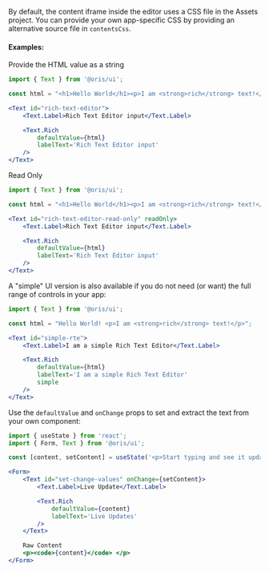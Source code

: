 
By default, the content iframe inside the editor uses a CSS file in the Assets project. You can provide your own app-specific CSS by providing an alternative source file in `contentsCss`. 

#### Examples:

Provide the HTML value as a string

```jsx
import { Text } from '@oris/ui';

const html = "<h1>Hello World</h1><p>I am <strong>rich</strong> text!</p>";

<Text id="rich-text-editor">
    <Text.Label>Rich Text Editor input</Text.Label>

    <Text.Rich 
        defaultValue={html} 
        labelText='Rich Text Editor input'
    />
</Text>
```

Read Only
```jsx
import { Text } from '@oris/ui';

const html = "<h1>Hello World</h1><p>I am <strong>rich</strong> text!</p>";

<Text id="rich-text-editor-read-only" readOnly>
    <Text.Label>Rich Text Editor input</Text.Label>

    <Text.Rich 
        defaultValue={html}
        labelText='Rich Text Editor input'
    />
</Text>
```

A "simple" UI version is also available if you do not need (or want) the full range of controls in your app:

```jsx
import { Text } from '@oris/ui';

const html = "Hello World! <p>I am <strong>rich</strong> text!</p>";

<Text id="simple-rte">
    <Text.Label>I am a simple Rich Text Editor</Text.Label>

    <Text.Rich 
        defaultValue={html} 
        labelText='I am a simple Rich Text Editor'
        simple 
    />
</Text>
```

Use the `defaultValue` and `onChange` props to set and extract the text from your own component:

```jsx
import { useState } from 'react';
import { Form, Text } from '@oris/ui';

const [content, setContent] = useState('<p>Start typing and see it update live</p>');

<Form>
    <Text id="set-change-values" onChange={setContent}>
        <Text.Label>Live Update</Text.Label>

        <Text.Rich 
            defaultValue={content}
            labelText='Live Updates'
        />
    </Text>

    Raw Content
    <p><code>{content}</code> </p>
</Form>
```
